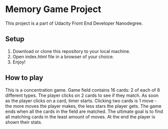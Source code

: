 # Memory Game Project

This project is a part of Udacity Front End Developer Nanodegree.

## Setup

1. Download or clone this repository to your local machine.
2. Open index.html file in a browser of your choice.
3. Enjoy!

## How to play

This is a concentration game. Game field contains 16 cards: 2 of each of 8 different types. The player clicks on 2 cards to see if they match. As soon as the player clicks on a card, timer starts. Clicking two cards is 1 move - the more moves the player makes, the less stars the player gets. The game ends when all the cards in the field are matched. The ultimate goal is to find all matching cards in the least amount of moves. At the end the player is shown their stats.
